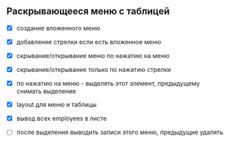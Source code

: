 ## Раскрывающееся меню с таблицей

* [x] создание вложенного меню
* [x] добавление стрелки если есть вложенное меню
* [x] скрывание/открывание меню по нажатию на меню
* [x] скрывание/открывание только по нажатию стрелки
* [x] по нажатию на меню - выделять этот элемент, предыдущему снимать выделение 
* [x] layout для меню и таблицы
* [x] вывод всех employees в листе
* [ ] после выделения выводить записи этого меню, предыдущие удалять


